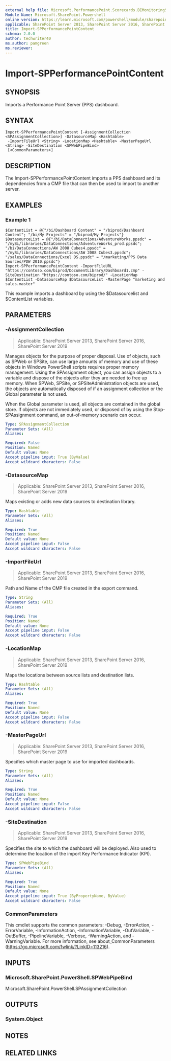 ```yaml
---
external help file: Microsoft.PerformancePoint.Scorecards.BIMonitoringService.dll-help.xml
Module Name: Microsoft.SharePoint.Powershell
online version: https://learn.microsoft.com/powershell/module/sharepoint-server/import-spperformancepointcontent
applicable: SharePoint Server 2013, SharePoint Server 2016, SharePoint Server 2019
title: Import-SPPerformancePointContent
schema: 2.0.0
author: techwriter40
ms.author: pamgreen
ms.reviewer:
---
```


# Import-SPPerformancePointContent

## SYNOPSIS
Imports a Performance Point Server (PPS) dashboard.

## SYNTAX

```
Import-SPPerformancePointContent [-AssignmentCollection <SPAssignmentCollection>] -DatasourceMap <Hashtable>
 -ImportFileUrl <String> -LocationMap <Hashtable> -MasterPageUrl <String> -SiteDestination <SPWebPipeBind>
 [<CommonParameters>]
```

## DESCRIPTION
The Import-SPPerformancePointContent imports a PPS dashboard and its dependencies from a CMP file that can then be used to import to another server.

## EXAMPLES

### Example 1
```
$ContentList = @{"/bi/Dashboard Content" = "/biprod/Dashboard Content"; "/bi/My Projects" = "/biprod/My Projects"}
$DatasourceList = @{"/bi/DataConnections/AdventureWorks.ppsdc" = "/myBi/libraries/DataConnections/AdventureWorks_prod.ppsdc"; "/bi/DataConnections/AW 2008 Cubes4.ppsdc" =     "/myBi/libraries/DataConnections/AW 2008 Cubes3.ppsdc"; "/sales/DataConnections/Excel DS.ppsdc" = "/marketing/PPS Data Sources/PDW 2010.ppsdc"}
Import-SPPerformancePointContent -ImportFileURL "https://contoso.com/biprod/DocumentLibrary/Dashboard1.cmp" -SiteDestination "https://contoso.com/biprod/" -LocationMap $ContentList -DatasourceMap $DatasourceList -MasterPage "marketing and sales.master"
```

This example imports a dashboard by using the $Datasourcelist and $ContentList variables.

## PARAMETERS

### -AssignmentCollection

> Applicable: SharePoint Server 2013, SharePoint Server 2016, SharePoint Server 2019

Manages objects for the purpose of proper disposal. Use of objects, such as SPWeb or SPSite, can use large amounts of memory and use of these objects in Windows PowerShell scripts requires proper memory management. Using the SPAssignment object, you can assign objects to a variable and dispose of the objects after they are needed to free up memory. When SPWeb, SPSite, or SPSiteAdministration objects are used, the objects are automatically disposed of if an assignment collection or the Global parameter is not used.

When the Global parameter is used, all objects are contained in the global store. If objects are not immediately used, or disposed of by using the Stop-SPAssignment command, an out-of-memory scenario can occur.

```yaml
Type: SPAssignmentCollection
Parameter Sets: (All)
Aliases:

Required: False
Position: Named
Default value: None
Accept pipeline input: True (ByValue)
Accept wildcard characters: False
```

### -DatasourceMap

> Applicable: SharePoint Server 2013, SharePoint Server 2016, SharePoint Server 2019

Maps existing or adds new data sources to destination library.

```yaml
Type: Hashtable
Parameter Sets: (All)
Aliases:

Required: True
Position: Named
Default value: None
Accept pipeline input: False
Accept wildcard characters: False
```

### -ImportFileUrl

> Applicable: SharePoint Server 2013, SharePoint Server 2016, SharePoint Server 2019

Path and Name of the CMP file created in the export command.

```yaml
Type: String
Parameter Sets: (All)
Aliases:

Required: True
Position: Named
Default value: None
Accept pipeline input: False
Accept wildcard characters: False
```

### -LocationMap

> Applicable: SharePoint Server 2013, SharePoint Server 2016, SharePoint Server 2019

Maps the locations between source lists and destination lists.

```yaml
Type: Hashtable
Parameter Sets: (All)
Aliases:

Required: True
Position: Named
Default value: None
Accept pipeline input: False
Accept wildcard characters: False
```

### -MasterPageUrl

> Applicable: SharePoint Server 2013, SharePoint Server 2016, SharePoint Server 2019

Specifies which master page to use for imported dashboards.

```yaml
Type: String
Parameter Sets: (All)
Aliases:

Required: True
Position: Named
Default value: None
Accept pipeline input: False
Accept wildcard characters: False
```

### -SiteDestination

> Applicable: SharePoint Server 2013, SharePoint Server 2016, SharePoint Server 2019

Specifies the site to which the dashboard will be deployed. Also used to determine the location of the import Key Performance Indicator (KPI).

```yaml
Type: SPWebPipeBind
Parameter Sets: (All)
Aliases:

Required: True
Position: Named
Default value: None
Accept pipeline input: True (ByPropertyName, ByValue)
Accept wildcard characters: False
```

### CommonParameters
This cmdlet supports the common parameters: -Debug, -ErrorAction, -ErrorVariable, -InformationAction, -InformationVariable, -OutVariable, -OutBuffer, -PipelineVariable, -Verbose, -WarningAction, and -WarningVariable. For more information, see about_CommonParameters (https://go.microsoft.com/fwlink/?LinkID=113216).

## INPUTS

### Microsoft.SharePoint.PowerShell.SPWebPipeBind
Microsoft.SharePoint.PowerShell.SPAssignmentCollection

## OUTPUTS

### System.Object

## NOTES

## RELATED LINKS
